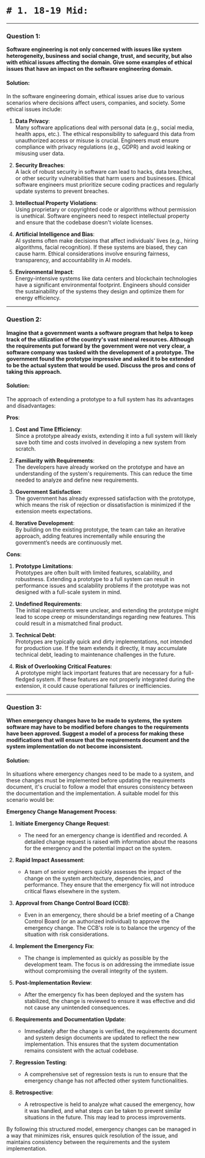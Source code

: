
# `# 1. 18-19 Mid:  `

---

### **Question 1**:  
**Software engineering is not only concerned with issues like system heterogeneity, business and social change, trust, and security, but also with ethical issues affecting the domain. Give some examples of ethical issues that have an impact on the software engineering domain.**

#### **Solution**:  
In the software engineering domain, ethical issues arise due to various scenarios where decisions affect users, companies, and society. Some ethical issues include:

1. **Data Privacy**:  
   Many software applications deal with personal data (e.g., social media, health apps, etc.). The ethical responsibility to safeguard this data from unauthorized access or misuse is crucial. Engineers must ensure compliance with privacy regulations (e.g., GDPR) and avoid leaking or misusing user data.

2. **Security Breaches**:  
   A lack of robust security in software can lead to hacks, data breaches, or other security vulnerabilities that harm users and businesses. Ethical software engineers must prioritize secure coding practices and regularly update systems to prevent breaches.

3. **Intellectual Property Violations**:  
   Using proprietary or copyrighted code or algorithms without permission is unethical. Software engineers need to respect intellectual property and ensure that the codebase doesn't violate licenses.

4. **Artificial Intelligence and Bias**:  
   AI systems often make decisions that affect individuals' lives (e.g., hiring algorithms, facial recognition). If these systems are biased, they can cause harm. Ethical considerations involve ensuring fairness, transparency, and accountability in AI models.

5. **Environmental Impact**:  
   Energy-intensive systems like data centers and blockchain technologies have a significant environmental footprint. Engineers should consider the sustainability of the systems they design and optimize them for energy efficiency.

---

### **Question 2**:  
**Imagine that a government wants a software program that helps to keep track of the utilization of the country's vast mineral resources. Although the requirements put forward by the government were not very clear, a software company was tasked with the development of a prototype. The government found the prototype impressive and asked it to be extended to be the actual system that would be used. Discuss the pros and cons of taking this approach.**

#### **Solution**:  
The approach of extending a prototype to a full system has its advantages and disadvantages:

**Pros**:
1. **Cost and Time Efficiency**:  
   Since a prototype already exists, extending it into a full system will likely save both time and costs involved in developing a new system from scratch.

2. **Familiarity with Requirements**:  
   The developers have already worked on the prototype and have an understanding of the system's requirements. This can reduce the time needed to analyze and define new requirements.

3. **Government Satisfaction**:  
   The government has already expressed satisfaction with the prototype, which means the risk of rejection or dissatisfaction is minimized if the extension meets expectations.

4. **Iterative Development**:  
   By building on the existing prototype, the team can take an iterative approach, adding features incrementally while ensuring the government’s needs are continuously met.

**Cons**:
1. **Prototype Limitations**:  
   Prototypes are often built with limited features, scalability, and robustness. Extending a prototype to a full system can result in performance issues and scalability problems if the prototype was not designed with a full-scale system in mind.

2. **Undefined Requirements**:  
   The initial requirements were unclear, and extending the prototype might lead to scope creep or misunderstandings regarding new features. This could result in a mismatched final product.

3. **Technical Debt**:  
   Prototypes are typically quick and dirty implementations, not intended for production use. If the team extends it directly, it may accumulate technical debt, leading to maintenance challenges in the future.

4. **Risk of Overlooking Critical Features**:  
   A prototype might lack important features that are necessary for a full-fledged system. If these features are not properly integrated during the extension, it could cause operational failures or inefficiencies.

---

### **Question 3**:  
**When emergency changes have to be made to systems, the system software may have to be modified before changes to the requirements have been approved. Suggest a model of a process for making these modifications that will ensure that the requirements document and the system implementation do not become inconsistent.**

#### **Solution**:  
In situations where emergency changes need to be made to a system, and these changes must be implemented before updating the requirements document, it's crucial to follow a model that ensures consistency between the documentation and the implementation. A suitable model for this scenario would be:

**Emergency Change Management Process**:

1. **Initiate Emergency Change Request**:
   - The need for an emergency change is identified and recorded. A detailed change request is raised with information about the reasons for the emergency and the potential impact on the system.

2. **Rapid Impact Assessment**:
   - A team of senior engineers quickly assesses the impact of the change on the system architecture, dependencies, and performance. They ensure that the emergency fix will not introduce critical flaws elsewhere in the system.

3. **Approval from Change Control Board (CCB)**:
   - Even in an emergency, there should be a brief meeting of a Change Control Board (or an authorized individual) to approve the emergency change. The CCB's role is to balance the urgency of the situation with risk considerations.

4. **Implement the Emergency Fix**:
   - The change is implemented as quickly as possible by the development team. The focus is on addressing the immediate issue without compromising the overall integrity of the system.

5. **Post-Implementation Review**:
   - After the emergency fix has been deployed and the system has stabilized, the change is reviewed to ensure it was effective and did not cause any unintended consequences.

6. **Requirements and Documentation Update**:
   - Immediately after the change is verified, the requirements document and system design documents are updated to reflect the new implementation. This ensures that the system documentation remains consistent with the actual codebase.

7. **Regression Testing**:
   - A comprehensive set of regression tests is run to ensure that the emergency change has not affected other system functionalities.

8. **Retrospective**:
   - A retrospective is held to analyze what caused the emergency, how it was handled, and what steps can be taken to prevent similar situations in the future. This may lead to process improvements.

By following this structured model, emergency changes can be managed in a way that minimizes risk, ensures quick resolution of the issue, and maintains consistency between the requirements and the system implementation.





